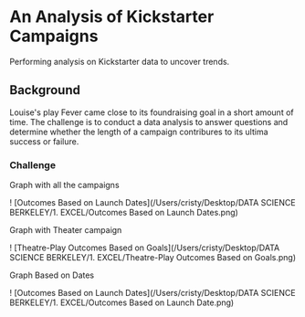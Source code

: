 # An Analysis of Kickstarter Campaigns
Performing analysis on Kickstarter data to uncover trends.

## Background
Louise's play Fever came close to its foundraising goal in a short amount of time. 
The challenge is to conduct a data analysis to answer questions and determine whether the length of a campaign contribures to its ultima success or failure. 

### Challenge

Graph with all the campaigns

! [Outcomes Based on Launch Dates](/Users/cristy/Desktop/DATA SCIENCE BERKELEY/1. EXCEL/Outcomes Based on Launch Dates.png)

Graph with Theater campaign

! [Theatre-Play Outcomes Based on Goals](/Users/cristy/Desktop/DATA SCIENCE BERKELEY/1. EXCEL/Theatre-Play Outcomes Based on Goals.png)

Graph Based on Dates

! [Outcomes Based on Launch Dates](/Users/cristy/Desktop/DATA SCIENCE BERKELEY/1. EXCEL/Outcomes Based on Launch Date.png)
